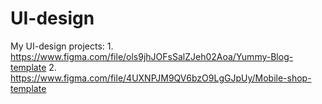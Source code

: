 # UI-design
My UI-design projects:
    1. https://www.figma.com/file/ols9jhJOFsSalZJeh02Aoa/Yummy-Blog-template 
    2. https://www.figma.com/file/4UXNPJM9QV6bzO9LgGJpUy/Mobile-shop-template
